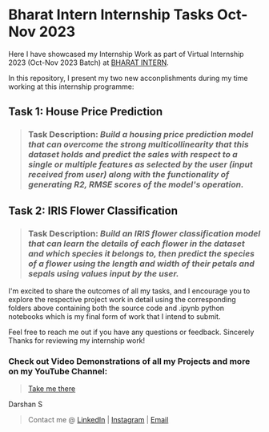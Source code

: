 # Bharat Intern Internship Tasks Oct-Nov 2023
Here I have showcased my Internship Work as part of Virtual Internship 2023 (Oct-Nov 2023 Batch) at [BHARAT INTERN](https://bharatintern.live/). 

In this repository, I present my two new acconplishments during my time working at this internship programme:

## Task 1: House Price Prediction

> ### Task Description: *Build a housing price prediction model that can overcome the strong multicollinearity that this dataset holds and predict the sales with respect to a single or multiple features as selected by the user (input received from user) along with the functionality of generating R2, RMSE scores of the model's operation.*

## Task 2: IRIS Flower Classification

> ### Task Description: *Build an IRIS flower classification model that can learn the details of each flower in the dataset and which species it belongs to, then predict the species of a flower using the length and width of their petals and sepals using values input by the user.*

I'm excited to share the outcomes of all my tasks, and I encourage you to explore the respective project work in detail using the corresponding folders above containing both the source code and .ipynb python notebooks which is my final form of work that I intend to submit.

Feel free to reach me out if you have any questions or feedback.
Sincerely Thanks for reviewing my internship work!

### Check out Video Demonstrations of all my Projects and more on my YouTube Channel:

> [Take me there](https://youtube.com/@thedarshgowda)

Darshan S
> Contact me @ [LinkedIn](https://linkedin.com/in/arcticblue/) | [Instagram](https://instagram.com/thedarshgowda) | [Email](mailto:d7gowda@gmail.com)
